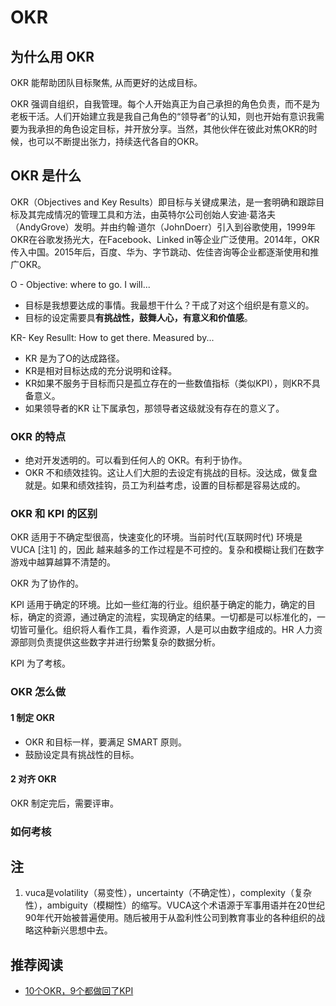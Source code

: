 # OKR
## 为什么用 OKR
OKR 能帮助团队目标聚焦, 从而更好的达成目标。

OKR 强调自组织，自我管理。每个人开始真正为自己承担的角色负责，而不是为老板干活。人们开始建立我是我自己角色的“领导者”的认知，则也开始有意识我需要为我承担的角色设定目标，并开放分享。当然，其他伙伴在彼此对焦OKR的时候，也可以不断提出张力，持续迭代各自的OKR。

## OKR 是什么
OKR（Objectives and Key Results）即目标与关键成果法，是一套明确和跟踪目标及其完成情况的管理工具和方法，由英特尔公司创始人安迪·葛洛夫（AndyGrove）发明。并由约翰·道尔（JohnDoerr）引入到谷歌使用，1999年OKR在谷歌发扬光大，在Facebook、Linked in等企业广泛使用。2014年，OKR传入中国。2015年后，百度、华为、字节跳动、佐佳咨询等企业都逐渐使用和推广OKR。

O - Objective: where to go.  I will...
* 目标是我想要达成的事情。我最想干什么？干成了对这个组织是有意义的。
* 目标的设定需要具**有挑战性，鼓舞人心，有意义和价值感**。

KR- Key Resullt: How to get there. Measured by...
* KR 是为了O的达成路径。
* KR是相对目标达成的充分说明和诠释。
* KR如果不服务于目标而只是孤立存在的一些数值指标（类似KPI），则KR不具备意义。
* 如果领导者的KR 让下属承包，那领导者这级就没有存在的意义了。

### OKR 的特点
* 绝对开发透明的。可以看到任何人的 OKR。有利于协作。
* OKR 不和绩效挂钩。这让人们大胆的去设定有挑战的目标。没达成，做复盘就是。如果和绩效挂钩，员工为利益考虑，设置的目标都是容易达成的。

### OKR 和 KPI 的区别
OKR 适用于不确定型很高，快速变化的环境。当前时代(互联网时代) 环境是 VUCA [注1] 的，因此 越来越多的工作过程是不可控的。复杂和模糊让我们在数字游戏中越算越算不清楚的。

OKR 为了协作的。

KPI 适用于确定的环境。比如一些红海的行业。组织基于确定的能力，确定的目标，确定的资源，通过确定的流程，实现确定的结果。一切都是可以标准化的，一切皆可量化。组织将人看作工具，看作资源，人是可以由数字组成的。HR 人力资源部则负责提供这些数字并进行纷繁复杂的数据分析。

KPI 为了考核。

### OKR 怎么做
#### 1 制定 OKR
* OKR 和目标一样，要满足 SMART 原则。
* 鼓励设定具有挑战性的目标。

#### 2 对齐 OKR
OKR 制定完后，需要评审。

### 如何考核

## 注
1. vuca是volatility（易变性），uncertainty（不确定性），complexity（复杂性），ambiguity（模糊性）的缩写。VUCA这个术语源于军事用语并在20世纪90年代开始被普遍使用。随后被用于从盈利性公司到教育事业的各种组织的战略这种新兴思想中去。

## 推荐阅读
* [10个OKR，9个都做回了KPI](https://mp.weixin.qq.com/s?__biz=MjM5NTQ5MjIyMA==&mid=2654552076&idx=1&sn=1a00f89568073c07c0ac35d5f4072b72&chksm=bd3a581f8a4dd1092f9c1126978b7845cd640410de5612a06f8d112c966e80f5ccc14585a2e3)